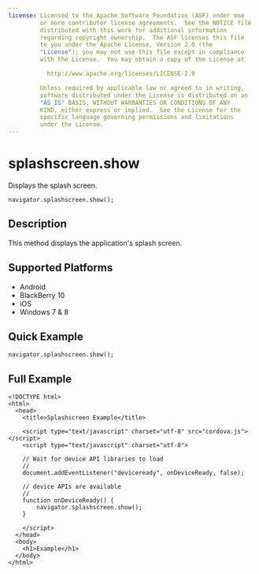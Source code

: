 ```yaml
---
license: Licensed to the Apache Software Foundation (ASF) under one
         or more contributor license agreements.  See the NOTICE file
         distributed with this work for additional information
         regarding copyright ownership.  The ASF licenses this file
         to you under the Apache License, Version 2.0 (the
         "License"); you may not use this file except in compliance
         with the License.  You may obtain a copy of the License at

           http://www.apache.org/licenses/LICENSE-2.0

         Unless required by applicable law or agreed to in writing,
         software distributed under the License is distributed on an
         "AS IS" BASIS, WITHOUT WARRANTIES OR CONDITIONS OF ANY
         KIND, either express or implied.  See the License for the
         specific language governing permissions and limitations
         under the License.
---
```


splashscreen.show
===============

Displays the splash screen.

    navigator.splashscreen.show();

Description
-----------

This method displays the application's splash screen.

Supported Platforms
-------------------

- Android
- BlackBerry 10
- iOS
- Windows 7 & 8

Quick Example
-------------

    navigator.splashscreen.show();

Full Example
------------

    <!DOCTYPE html>
    <html>
      <head>
        <title>Splashscreen Example</title>

        <script type="text/javascript" charset="utf-8" src="cordova.js"></script>
        <script type="text/javascript" charset="utf-8">

        // Wait for device API libraries to load
        //
        document.addEventListener("deviceready", onDeviceReady, false);

        // device APIs are available
        //
        function onDeviceReady() {
            navigator.splashscreen.show();
        }

        </script>
      </head>
      <body>
        <h1>Example</h1>
      </body>
    </html>
